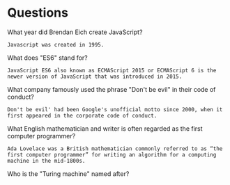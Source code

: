 # Questions

What year did Brendan Eich create JavaScript?

```
Javascript was created in 1995.
```

What does "ES6" stand for?

```
JavaScript ES6 also known as ECMAScript 2015 or ECMAScript 6 is the newer version of JavaScript that was introduced in 2015.
```
What company famously used the phrase "Don't be evil" in their code of conduct?

```
Don't be evil' had been Google's unofficial motto since 2000, when it first appeared in the corporate code of conduct.
```

What English mathematician and writer is often regarded as the first computer programmer?

```
Ada Lovelace was a British mathematician commonly referred to as “the first computer programmer” for writing an algorithm for a computing machine in the mid-1800s.
```

Who is the "Turing machine" named after?

```

```
